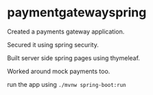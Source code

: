 # paymentgatewayspring

Created a payments gateway application.

Secured it using spring security. 

Built server side spring pages using thymeleaf.

Worked around mock payments too.

run the app using `./mvnw spring-boot:run`

